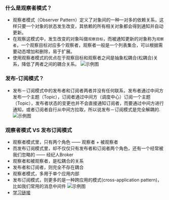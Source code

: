 ### 什么是观察者模式？
* 观察者模式（Observer Pattern）定义了对象间的一种一对多的依赖关系，这样只要一个对象的状态发生改变，其依赖的所有相关对象都会得到通知并自动更新。
* 在观察这模式中，发生改变的对象叫做`观察目标`，而被通知更新的对象称为`观察者`，一个观察目标对应多个观察者，观察者一般是一个列表集合，可以根据需要动态增加和删除，易于扩展。
* 使用观察者模式的优点在于观察目标和观察者之间是抽象松耦合(松耦合)关系，降低了两者之间的耦合关系。
![示例图](https://pic2.zhimg.com/80/v2-0a7ef7d1a328dc37eadefb29e0ea705d_720w.jpg)
### 发布-订阅模式？
* 发布－订阅模式中的发布者和订阅者两者并没有任何联系，发布者通过中间方发布一个主题（Topic），订阅者通过中间方（调度中心）订阅一个主题（Topic），发布者状态的变更也并不会直接通知订阅者，而要通过中间方进行通知，或者订阅者自行从中间方拉取，所以说发布－订阅模式是完全解耦的.
![示例图](https://pic2.zhimg.com/80/v2-b6ed65f370a766620718ad4227d5d4e5_720w.jpg)
### 观察者模式 VS 发布订阅模式
* 观察者模式里，只有两个角色 —— 观察者 + 被观察者
* 而发布订阅模式里，却不仅仅只有发布者和订阅者两个角色，还有一个经常被我们忽略的 —— 经纪人Broker
* 观察者和被观察者，是松耦合的关系
* 发布者和订阅者，则完全不存在耦合
* 观察者模式，多用于单个应用内部
* 发布订阅模式，则更多的是一种跨应用的模式(cross-application pattern)，比如我们常用的消息中间件
![示例图](https://pic2.zhimg.com/80/v2-540a78ba3127b0c6882adc668e7a3535_720w.jpg)
* [学习链接](https://zhuanlan.zhihu.com/p/51357583)



 

